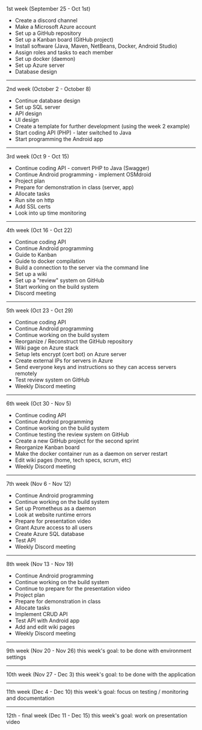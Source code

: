 1st week (September 25 - Oct 1st)

- Create a discord channel
- Make a Microsoft Azure account
- Set up a GitHub repository
- Set up a Kanban board (GitHub project)
- Install software (Java, Maven, NetBeans, Docker, Android Studio)
- Assign roles and tasks to each member
- Set up docker (daemon)
- Set up Azure server
- Database design

---

2nd week (October 2 - October 8)

- Continue database design
- Set up SQL server
- API design
- UI design
- Create a template for further development (using the week 2 example)
- Start coding API (PHP) - later switched to Java
- Start programming the Android app

---

3rd week (Oct 9 - Oct 15)

- Continue coding API - convert PHP to Java (Swagger)
- Continue Android programming - implement OSMdroid
- Project plan
- Prepare for demonstration in class (server, app)
- Allocate tasks
- Run site on http
- Add SSL certs
- Look into up time monitoring

---

4th week (Oct 16 - Oct 22)

- Continue coding API
- Continue Android programming
- Guide to Kanban
- Guide to docker compilation
- Build a connection to the server via the command line
- Set up a wiki
- Set up a "review" system on GitHub
- Start working on the build system
- Discord meeting

---

5th week (Oct 23 - Oct 29)

- Continue coding API
- Continue Android programming
- Continue working on the build system
- Reorganize / Reconstruct the GitHub repository
- Wiki page on Azure stack
- Setup lets encrypt (cert bot) on Azure server
- Create external IPs for servers in Azure
- Send everyone keys and instructions so they can access servers remotely
- Test review system on GitHub
- Weekly Discord meeting

---

6th week (Oct 30 - Nov 5)

- Continue coding API
- Continue Android programming
- Continue working on the build system
- Continue testing the review system on GitHub
- Create a new GitHub project for the second sprint
- Reorganize Kanban board
- Make the docker container run as a daemon on server restart
- Edit wiki pages (home, tech specs, scrum, etc)
- Weekly Discord meeting

---

7th week (Nov 6 - Nov 12)

- Continue Android programming
- Continue working on the build system
- Set up Prometheus as a daemon
- Look at website runtime errors
- Prepare for presentation video
- Grant Azure access to all users
- Create Azure SQL database
- Test API
- Weekly Discord meeting

---

8th week (Nov 13 - Nov 19)

- Continue Android programming
- Continue working on the build system
- Continue to prepare for the presentation video
- Project plan
- Prepare for demonstration in class
- Allocate tasks
- Implement CRUD API
- Test API with Android app
- Add and edit wiki pages
- Weekly Discord meeting

---

9th week (Nov 20 - Nov 26)
this week's goal: to be done with environment settings

---

10th week (Nov 27 - Dec 3)
this week's goal: to be done with the application

---

11th week (Dec 4 - Dec 10)
this week's goal: focus on testing / monitoring and documentation

---

12th - final week (Dec 11 - Dec 15)
this week's goal: work on presentation video
